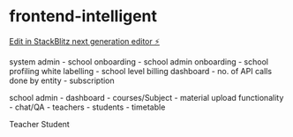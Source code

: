 # frontend-intelligent

[Edit in StackBlitz next generation editor ⚡️](https://stackblitz.com/~/github.com/ahmadsaud-demon/frontend-intelligent)


system admin
    - school onboarding
    - school admin onboarding
    - school profiling white labelling 
    - school level billing dashboard
        - no. of API calls done by entity
        - subscription

school admin
    - dashboard
    - courses/Subject
       - material upload functionality
       - chat/QA
    - teachers
    - students
    - timetable

Teacher
Student
